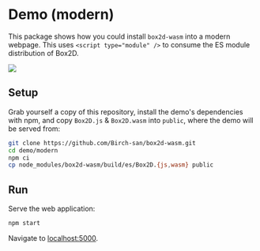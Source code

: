 # Demo (modern)

This package shows how you could install `box2d-wasm` into a modern webpage. This uses `<script type="module" />` to consume the ES module distribution of Box2D.

![](https://birchlabs.co.uk/box2d-wasm/webpage-demo.gif)

## Setup

Grab yourself a copy of this repository, install the demo's dependencies with npm, and copy `Box2D.js` & `Box2D.wasm` into `public`, where the demo will be served from:

```bash
git clone https://github.com/Birch-san/box2d-wasm.git
cd demo/modern
npm ci
cp node_modules/box2d-wasm/build/es/Box2D.{js,wasm} public
```

## Run

Serve the web application:

```bash
npm start
```

Navigate to [localhost:5000](http://localhost:5000).